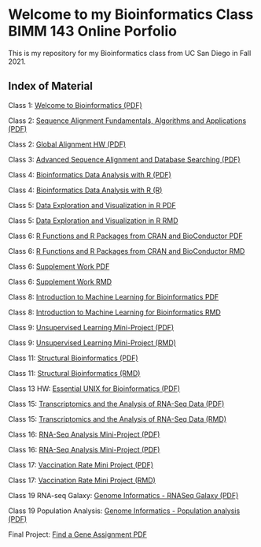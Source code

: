 # Welcome to my Bioinformatics Class BIMM 143 Online Porfolio

This is my repository for my Bioinformatics class from UC San Diego in Fall 2021. 

## Index of Material

Class 1: [Welcome to Bioinformatics (PDF)](https://github.com/huemi25/BIMM-143/files/7666573/BIMM.143_Lab.1_Mi.Tran.pdf)

Class 2: [Sequence Alignment Fundamentals, Algorithms and Applications (PDF)](https://github.com/huemi25/BIMM-143/files/7666301/BIMM.143_Lab.2_Mi.Tran.pdf)

Class 2: [Global Alignment HW (PDF)](https://github.com/huemi25/BIMM-143/files/7666328/BIMM.143_Alignment.HW_Mi.Tran.pdf)

Class 3: [Advanced Sequence Alignment and Database Searching (PDF)](https://github.com/huemi25/BIMM-143/files/7666337/BIMM.143_Lab.3_Mi.Tran.pdf)

Class 4: [Bioinformatics Data Analysis with R (PDF)](https://github.com/huemi25/BIMM-143/files/7666370/BIMM-143_Lab4_Mi-Tran.pdf)

Class 4: [Bioinformatics Data Analysis with R (R)](https://github.com/huemi25/BIMM-143/blob/10c367df881d25ab4b7139fa947833e22e4cda47/BIMM%20143%20Class%204%20R)

Class 5: [Data Exploration and Visualization in R PDF](https://github.com/huemi25/BIMM-143/files/7666378/BIMM.143_Lab.5_Mi.Tran.pdf)

Class 5: [Data Exploration and Visualization in R RMD](https://github.com/huemi25/BIMM-143/blob/main/BIMM%20143-Class%205%20Git.R)

Class 6: [R Functions and R Packages from CRAN and BioConductor PDF](https://github.com/huemi25/BIMM-143/files/7666381/BIMM.143_Lab.6_Mi.Tran.pdf)

Class 6: [R Functions and R Packages from CRAN and BioConductor RMD](https://github.com/huemi25/BIMM-143/blob/0ef09fcd5044601ee4e301de80f76a0c59fe31c2/BIMM%20143%20Class%206%20Git.Rmd)

Class 6: [Supplement Work PDF](https://github.com/huemi25/BIMM-143/files/7666399/BIMM.143.Class.6.HW.Q6.pdf)

Class 6: [Supplement Work RMD](https://github.com/huemi25/BIMM-143/blob/0ef09fcd5044601ee4e301de80f76a0c59fe31c2/BIMM%20143%20Class%206%20HW%20Q6%20(Git).Rmd)

Class 8: [Introduction to Machine Learning for Bioinformatics PDF](https://github.com/huemi25/BIMM-143/files/7666411/BIMM.143.Class.8.Machine.Learning.Lab.Report.pdf)

Class 8: [Introduction to Machine Learning for Bioinformatics RMD](https://github.com/huemi25/BIMM-143/blob/b53de1f6101e0e5c26a2d5755ed79ea0835fc5f4/BIMM%20143%20Class%208%20Lab.Rmd)

Class 9: [Unsupervised Learning Mini-Project (PDF)](https://github.com/huemi25/BIMM-143/files/7666434/BIMM.143.Class.9.Lab.pdf)

Class 9: [Unsupervised Learning Mini-Project (RMD)](https://github.com/huemi25/BIMM-143/blob/10c367df881d25ab4b7139fa947833e22e4cda47/BIMM%20143%20Class%209%20Mini%20Project.Rmd)

Class 11: [Structural Bioinformatics (PDF)](https://github.com/huemi25/BIMM-143/files/7666445/BIMM.143.Lab.11.pdf)

Class 11: [Structural Bioinformatics (RMD)](https://github.com/huemi25/BIMM-143/blob/161c9771ba04171692021e74793abf0718ff1ff7/BIMM%20143%20Lab%2011%20Structural%20Bioinformatics%20(Part%201).Rmd)

Class 13 HW: [Essential UNIX for Bioinformatics (PDF)](https://github.com/huemi25/BIMM-143/files/7666454/BIMM.143.Class.13.HW_unix_questions.pdf)

Class 15: [Transcriptomics and the Analysis of RNA-Seq Data (PDF)](https://github.com/huemi25/BIMM-143/files/7666461/BIMM.143.Lab.15.Mi.Tran.pdf)

Class 15: [Transcriptomics and the Analysis of RNA-Seq Data (RMD)](https://github.com/huemi25/BIMM-143/blob/2ec6870f9fcf5432e36b74a9f395687aee3eed11/BIMM%20143%20Lab%2015%20Mi%20Tran%20(2).Rmd)

Class 16: [RNA-Seq Analysis Mini-Project (PDF)](https://github.com/huemi25/BIMM-143/files/7666470/BIMM-143-Lab-16-Extra-Credit.pdf)

Class 16: [RNA-Seq Analysis Mini-Project (PDF)](https://github.com/huemi25/BIMM-143/blob/56fbfa89e91bb0cb8f7cf660cfd61c660a79d776/BIMM%20143%20Lab%2016%20Extra%20Credit.Rmd)

Class 17: [Vaccination Rate Mini Project (PDF)](https://github.com/huemi25/BIMM-143/files/7666475/BIMM.143.Lab.17.Mi.Tran.Updated.pdf)

Class 17: [Vaccination Rate Mini Project (RMD)](https://github.com/huemi25/BIMM-143/blob/0da1b0530b8f840397f29cd84a0656e29de07426/BIMM%20143%20Lab%2017%20Mi%20Tran%202.Rmd)

Class 19 RNA-seq Galaxy: [Genome Informatics - RNASeq Galaxy (PDF)](https://github.com/huemi25/BIMM-143/blob/702f6b98f830ea92a3aa99c582b20729db81d495/BIMM%20143_Lab%2019_Mi%20Tran.pdf)

Class 19 Population Analysis: [Genome Informatics - Population analysis (PDF)](https://github.com/huemi25/BIMM-143/blob/4926c0a3e7a527607ba5211ad7abd02a1e9e597c/BIMM%20143%20Class%2019%20HW%20EC.Rmd)

Final Project: [Find a Gene Assignment PDF](https://github.com/huemi25/BIMM-143/files/7666311/BIMM.143_Find.a.Gene.Project_Mi.Tran.pdf)
